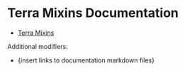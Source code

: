 # Terra Mixins Documentation

- [Terra Mixins](terra-mixins.md)

Additional modifiers:

- {insert links to documentation markdown files}
